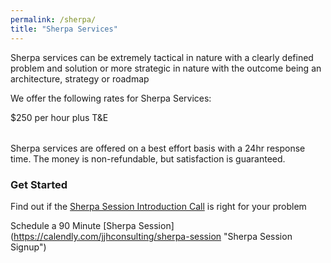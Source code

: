 ```yaml
---
permalink: /sherpa/
title: "Sherpa Services"
---
```


Sherpa services can be extremely tactical in nature with a clearly defined problem and solution or more strategic in nature with the outcome being an architecture, strategy or roadmap

We offer the following rates for Sherpa Services:

$250 per hour plus T&E

###### 
Sherpa services are offered on a best effort basis with a 24hr response time.
The money is non-refundable, but satisfaction is guaranteed.


### Get Started

Find out if the [Sherpa Session Introduction Call](https://calendly.com/jjhconsulting/presales-call "Presales Intro Call") is right for your problem

Schedule a 90 Minute [Sherpa Session] (https://calendly.com/jjhconsulting/sherpa-session "Sherpa Session Signup")